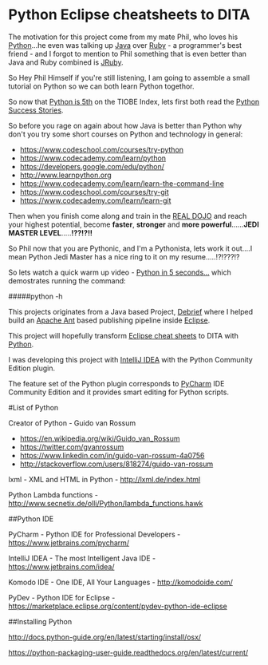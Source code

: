 # Python Eclipse cheatsheets to DITA

The motivation for this project come from my mate Phil, who loves his [Python](https://www.python.org)...he even was talking up [Java](https://www.oracle.com/java/index.html) over [Ruby](https://www.ruby-lang.org/en/) - a programmer's best friend - and I forgot to mention to Phil something that is even better than Java and Ruby combined is [JRuby](http://jruby.org).

So Hey Phil Himself if you're still listening, I am going to assemble a small tutorial on Python so we can both learn Python togethor.

So now that [Python is 5th](http://www.tiobe.com/tiobe_index) on the TIOBE Index, lets first both read the [Python Success Stories](https://www.python.org/about/success/).

So before you rage on again about how Java is better than Python why don't you try some short courses on Python and technology in general:

  - https://www.codeschool.com/courses/try-python
  - https://www.codecademy.com/learn/python
  - https://developers.google.com/edu/python/
  - http://www.learnpython.org
  - https://www.codecademy.com/learn/learn-the-command-line
  - https://www.codeschool.com/courses/try-git
  - https://www.codecademy.com/learn/learn-git

Then when you finish come along and train in the [REAL DOJO](http://www.codewars.com) and reach your highest potential, become **faster**, **stronger** and **more powerful**......**JEDI MASTER LEVEL**.....**!??!?!!**  

So Phil now that you are Pythonic, and I'm a Pythonista, lets work it out....I mean Python Jedi Master has a nice ring to it on my resume.....!?!???!? 

So lets watch a quick warm up video - [Python in 5 seconds...](https://www.youtube.com/watch?v=Zho2tzWmtZ4) which demostrates running the command:

#####python -h

This projects originates from a Java based Project, [Debrief](http://debrief.info/) where I helped build an [Apache Ant](http://ant.apache.org) based publishing pipeline inside [Eclipse](https://eclipse.org).

This project will hopefully transform [Eclipse cheat sheets](http://help.eclipse.org/mars/index.jsp?topic=%2Forg.eclipse.platform.doc.user%2Freference%2Fref-cheatsheets.htm) to DITA with [Python](https://www.python.org).

I was developing this project with [IntelliJ IDEA](https://www.jetbrains.com/idea/) with the Python Community Edition plugin.

The feature set of the Python plugin corresponds to [PyCharm](https://www.jetbrains.com/pycharm/) IDE Community Edition and it provides smart editing for Python scripts.

#List of  Python

Creator of Python - Guido van Rossum
  - https://en.wikipedia.org/wiki/Guido_van_Rossum
  - https://twitter.com/gvanrossum
  - https://www.linkedin.com/in/guido-van-rossum-4a0756
  - http://stackoverflow.com/users/818274/guido-van-rossum


lxml - XML and HTML in Python - http://lxml.de/index.html

Python Lambda functions - http://www.secnetix.de/olli/Python/lambda_functions.hawk

##Python IDE

PyCharm - Python IDE for Professional Developers - https://www.jetbrains.com/pycharm/

IntelliJ IDEA - The most Intelligent Java IDE - https://www.jetbrains.com/idea/

Komodo IDE - One IDE, All Your Languages - http://komodoide.com/

PyDev - Python IDE for Eclipse - https://marketplace.eclipse.org/content/pydev-python-ide-eclipse

##Installing Python

http://docs.python-guide.org/en/latest/starting/install/osx/

https://python-packaging-user-guide.readthedocs.org/en/latest/current/

